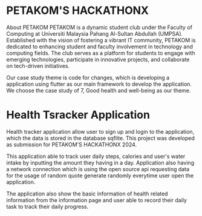 # PETAKOM'S HACKATHONX
About PETAKOM
 PETAKOM is a dynamic student club under the Faculty of Computing
 at Universiti Malaysia Pahang Al-Sultan Abdullah (UMPSA).
 Established with the vision of fostering a vibrant IT community,
 PETAKOM is dedicated to enhancing student and faculty
 involvement in technology and computing fields. The club serves as
 a platform for students to engage with emerging technologies,
 participate in innovative projects, and collaborate on tech-driven
 initiatives.

Our case study theme is code for changes, which is developing a application using flutter as our main framework to develop the application. We choose the case study of 7, Good health and well-being as our theme.

# Health Tsracker Application
Health tracker application allow user to sign up and login to the application, which the data is stored in the database sqflite. This project was developed as submission for PETAKOM'S HACKATHONX 2024. 

This application able to track user daily steps, calories and user's water intake by inputting the amount they having in a day. Application also having a network connection which is using the open source api requesting data for the usage of random quote generate randomly everytime user open the application.

The application also show the basic information of health related information from the information page and user able to record their daily task to track their daily progress.

